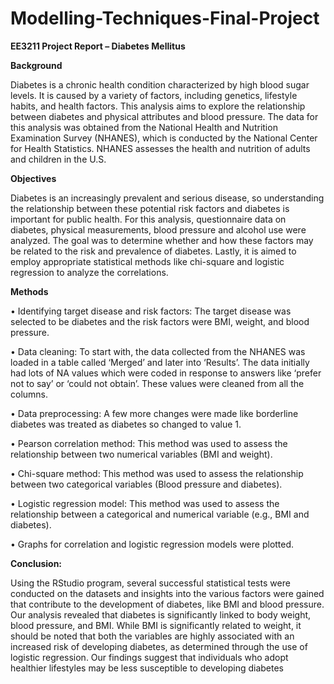 # Modelling-Techniques-Final-Project

**EE3211 Project Report – Diabetes Mellitus**


**Background**


Diabetes is a chronic health condition characterized by high blood sugar levels. It is caused by a variety of 
factors, including genetics, lifestyle habits, and health factors. This analysis aims to explore the 
relationship between diabetes and physical attributes and blood pressure. The data for this analysis was 
obtained from the National Health and Nutrition Examination Survey (NHANES), which is conducted by 
the National Center for Health Statistics. NHANES assesses the health and nutrition of adults and 
children in the U.S.

**Objectives**


Diabetes is an increasingly prevalent and serious disease, so understanding the relationship between 
these potential risk factors and diabetes is important for public health. For this analysis, questionnaire 
data on diabetes, physical measurements, blood pressure and alcohol use were analyzed. The goal was 
to determine whether and how these factors may be related to the risk and prevalence of diabetes. 
Lastly, it is aimed to employ appropriate statistical methods like chi-square and logistic regression to 
analyze the correlations.

**Methods**


• Identifying target disease and risk factors: The target disease was selected to be diabetes and 
the risk factors were BMI, weight, and blood pressure.

• Data cleaning: To start with, the data collected from the NHANES was loaded in a table called 
‘Merged’ and later into ‘Results’. The data initially had lots of NA values which were coded in 
response to answers like ‘prefer not to say’ or ‘could not obtain’. These values were cleaned from 
all the columns.

• Data preprocessing: A few more changes were made like borderline diabetes was treated as 
diabetes so changed to value 1.

• Pearson correlation method: This method was used to assess the relationship between two 
numerical variables (BMI and weight).

• Chi-square method: This method was used to assess the relationship between two categorical 
variables (Blood pressure and diabetes).

• Logistic regression model: This method was used to assess the relationship between a 
categorical and numerical variable (e.g., BMI and diabetes).

• Graphs for correlation and logistic regression models were plotted.

**Conclusion:**

Using the RStudio program, several successful statistical tests were conducted on the datasets and 
insights into the various factors were gained that contribute to the development of diabetes, like BMI 
and blood pressure. Our analysis revealed that diabetes is significantly linked to body weight, blood 
pressure, and BMI. While BMI is significantly related to weight, it should be noted that both the variables 
are highly associated with an increased risk of developing diabetes, as determined through the use of 
logistic regression. Our findings suggest that individuals who adopt healthier lifestyles may be less 
susceptible to developing diabetes
